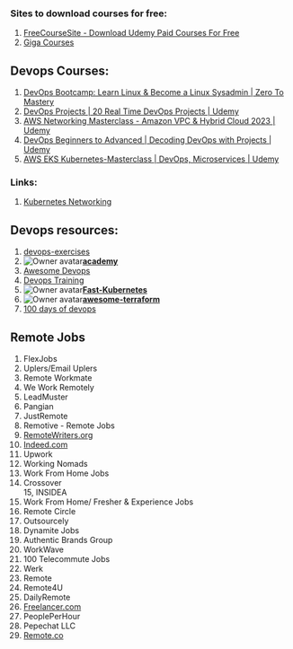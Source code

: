 ### Sites to download courses for free:
1. [FreeCourseSite - Download Udemy Paid Courses For Free](https://freecoursesite.com/)
2. [Giga Courses](https://gigacourse.com/?1)

## Devops Courses:
1. [DevOps Bootcamp: Learn Linux & Become a Linux Sysadmin | Zero To Mastery](https://zerotomastery.io/courses/devops-bootcamp/)
2. [DevOps Projects | 20 Real Time DevOps Projects | Udemy](https://www.udemy.com/course/devopsprojects/)
3. [AWS Networking Masterclass - Amazon VPC & Hybrid Cloud 2023 | Udemy](https://www.udemy.com/course/aws-networking-amazon-vpc-aws-vpn-hybrid-cloud/)
4. [DevOps Beginners to Advanced | Decoding DevOps with Projects | Udemy](https://www.udemy.com/course/decodingdevops/)
5. [AWS EKS Kubernetes-Masterclass | DevOps, Microservices | Udemy](https://www.udemy.com/course/aws-eks-kubernetes-masterclass-devops-microservices/)
### Links:
1. [Kubernetes Networking](https://www.tkng.io/)
## Devops resources:
1. [devops-exercises]([]https://github.com/bregman-arie/devops-exercises)
2. ![Owner avatar](https://avatars.githubusercontent.com/u/57155954?s=48&v=4)**[academy](https://github.com/devopsacademyau/academy)**
3. [Awesome Devops](http://awesome-devops.xyz/)
4. [Devops Training](https://tkssharma-devops.gitbook.io/devops-training/)
5. ![Owner avatar](https://avatars.githubusercontent.com/u/10358317?s=48&v=4)**[Fast-Kubernetes](https://github.com/omerbsezer/Fast-Kubernetes)**
6. ![Owner avatar](https://avatars.githubusercontent.com/u/1766965?s=48&v=4)**[awesome-terraform](https://github.com/shuaibiyy/awesome-terraform)**
7. [100 days of devops](https://github.com/100daysofdevops/100daysofdevops)

## Remote Jobs
1. FlexJobs  
2. Uplers/Email Uplers  
3. Remote Workmate  
4. We Work Remotely  
5. LeadMuster  
6. Pangian  
7. JustRemote  
8. Remotive - Remote Jobs  
9. [RemoteWriters.org](http://remotewriters.org/)  
10. [Indeed.com](http://indeed.com/)  
11. Upwork  
12. Working Nomads  
13. Work From Home Jobs  
14. Crossover  
15, INSIDEA  
16. Work From Home/ Fresher & Experience Jobs  
17. Remote Circle  
18. Outsourcely  
19. Dynamite Jobs  
20. Authentic Brands Group  
21. WorkWave  
22. 100 Telecommute Jobs  
23. Werk  
24. Remote  
25. Remote4U  
26. DailyRemote  
27. [Freelancer.com](http://freelancer.com/)  
28. PeoplePerHour  
29. Pepechat LLC  
30. [Remote.co](http://remote.co/)